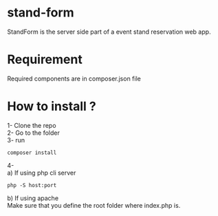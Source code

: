 # stand-form
StandForm is the server side part of a event stand reservation web app.

# Requirement
Required components are in composer.json file

# How to install ?
1- Clone the repo <br>
2- Go to the folder <br>
3- run 
```shell
composer install
```
4- <br>
a) If using php cli server
```shell
php -S host:port
```
b) If using apache <br>
Make sure that you define the root folder where index.php is.
